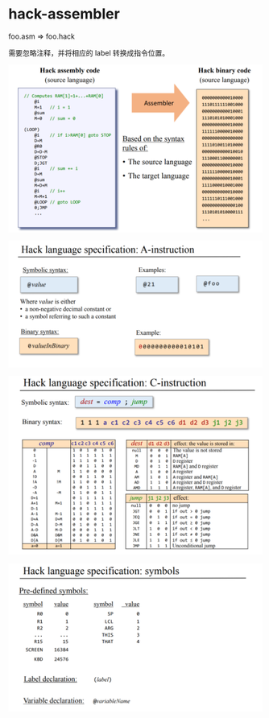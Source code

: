# hack-assembler

foo.asm => foo.hack

需要忽略注释，并将相应的 label 转换成指令位置。

![](./imgs/overview.png)

![](./imgs/a-instruction.png)

![](./imgs/c-instruction.png)

![](./imgs/symbol.png)